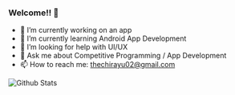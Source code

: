 ### Welcome!! 🙌

<!--
**Chirayu123dot/Chirayu123dot** is a ✨ _special_ ✨ repository because its `README.md` (this file) appears on your GitHub profile.

Here are some ideas to get you started:  -->

- 🔭 I’m currently working on an app
- 🌱 I’m currently learning Android App Development
- 🤔 I’m looking for help with UI/UX
- 💬 Ask me about Competitive Programming / App Development
- 📫 How to reach me: thechirayu02@gmail.com

![Github Stats](https://github-readme-stats.vercel.app/api?username=Chirayu123dot&show_icons=true_color=fff&icon_color=79ff97&text_color=9f9f9f&bg_color=151515)

